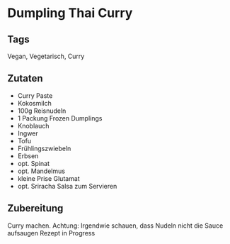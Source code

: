 # Dumpling Thai Curry

## Tags

Vegan, Vegetarisch, Curry

## Zutaten 

- Curry Paste
- Kokosmilch
- 100g Reisnudeln
- 1 Packung Frozen Dumplings
- Knoblauch
- Ingwer
- Tofu 
- Frühlingszwiebeln
- Erbsen 
- opt. Spinat
- opt. Mandelmus 
- kleine Prise Glutamat
- opt. Sriracha Salsa zum Servieren 

## Zubereitung 

Curry machen. 
Achtung: Irgendwie schauen, dass Nudeln nicht die Sauce aufsaugen 
Rezept in Progress